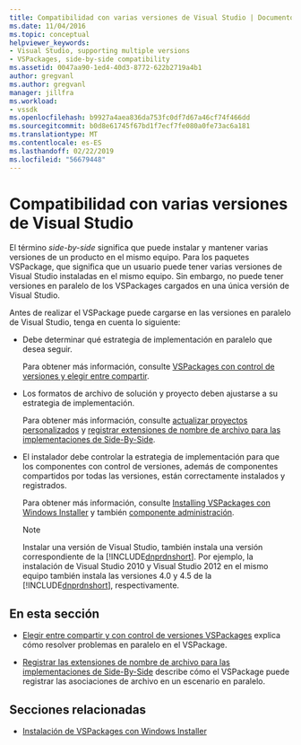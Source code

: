 ```yaml
---
title: Compatibilidad con varias versiones de Visual Studio | Documentos de Microsoft
ms.date: 11/04/2016
ms.topic: conceptual
helpviewer_keywords:
- Visual Studio, supporting multiple versions
- VSPackages, side-by-side compatibility
ms.assetid: 0047aa90-1ed4-40d3-8772-622b2719a4b1
author: gregvanl
ms.author: gregvanl
manager: jillfra
ms.workload:
- vssdk
ms.openlocfilehash: b9927a4aea836da753fc0df7d67a46cf74f466dd
ms.sourcegitcommit: b0d8e61745f67bd1f7ecf7fe080a0fe73ac6a181
ms.translationtype: MT
ms.contentlocale: es-ES
ms.lasthandoff: 02/22/2019
ms.locfileid: "56679448"
---
```

# <a name="supporting-multiple-versions-of-visual-studio"></a>Compatibilidad con varias versiones de Visual Studio
El término *side-by-side* significa que puede instalar y mantener varias versiones de un producto en el mismo equipo. Para los paquetes VSPackage, que significa que un usuario puede tener varias versiones de Visual Studio instaladas en el mismo equipo. Sin embargo, no puede tener versiones en paralelo de los VSPackages cargados en una única versión de Visual Studio.

 Antes de realizar el VSPackage puede cargarse en las versiones en paralelo de Visual Studio, tenga en cuenta lo siguiente:

- Debe determinar qué estrategia de implementación en paralelo que desea seguir.

   Para obtener más información, consulte [VSPackages con control de versiones y elegir entre compartir](../extensibility/choosing-between-shared-and-versioned-vspackages.md).

- Los formatos de archivo de solución y proyecto deben ajustarse a su estrategia de implementación.

   Para obtener más información, consulte [actualizar proyectos personalizados](../extensibility/internals/upgrading-projects.md#upgrading-custom-projects) y [registrar extensiones de nombre de archivo para las implementaciones de Side-By-Side](../extensibility/registering-file-name-extensions-for-side-by-side-deployments.md).

- El instalador debe controlar la estrategia de implementación para que los componentes con control de versiones, además de componentes compartidos por todas las versiones, están correctamente instalados y registrados.

   Para obtener más información, consulte [Installing VSPackages con Windows Installer](../extensibility/internals/installing-vspackages-with-windows-installer.md) y también [componente administración](../extensibility/internals/component-management.md).

  > [!NOTE]
  >  Instalar una versión de Visual Studio, también instala una versión correspondiente de la [!INCLUDE[dnprdnshort](../code-quality/includes/dnprdnshort_md.md)]. Por ejemplo, la instalación de Visual Studio 2010 y Visual Studio 2012 en el mismo equipo también instala las versiones 4.0 y 4.5 de la [!INCLUDE[dnprdnshort](../code-quality/includes/dnprdnshort_md.md)], respectivamente.

## <a name="in-this-section"></a>En esta sección
- [Elegir entre compartir y con control de versiones VSPackages](../extensibility/choosing-between-shared-and-versioned-vspackages.md) explica cómo resolver problemas en paralelo en el VSPackage.

- [Registrar las extensiones de nombre de archivo para las implementaciones de Side-By-Side](../extensibility/registering-file-name-extensions-for-side-by-side-deployments.md) describe cómo el VSPackage puede registrar las asociaciones de archivo en un escenario en paralelo.

## <a name="related-sections"></a>Secciones relacionadas
- [Instalación de VSPackages con Windows Installer](../extensibility/internals/installing-vspackages-with-windows-installer.md)
